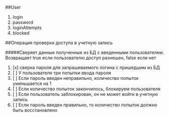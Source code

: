 ##User
1. login
1. password
1. loginAttempts
1. blocked

##Операция проверки доступа в учетную запись

#####Сверяет данные полученные из БД с введенными пользователем. Возвращает true если пользователю доступ разнешен, false если нет

1. [x] сверка пароля для запрашиваемого логина с пришедшим из БД
1. [ ] У пользователя три попытки ввода пароля
1. [ ] Если пароль введен неправильно, количество попыток уменьшается на 1
1. [ ] Если количество попыток закончилось, блокируем пользователя
1. [ ] Если пользователь заблокирован, он не может войти в учетную запись
1. [ ] Если пароль введен правильно, то количество попыток должно быть восстановлено